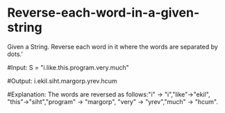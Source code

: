 # Reverse-each-word-in-a-given-string

Given a String. Reverse each word in it where the words are separated by dots.'

#Input: S = "i.like.this.program.very.much"

#Output: i.ekil.siht.margorp.yrev.hcum

#Explanation:
The words are reversed as
follows:"i" -> "i","like"->"ekil",
"this"->"siht","program" -> "margorp",
"very" -> "yrev","much" -> "hcum".
